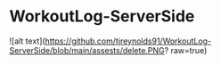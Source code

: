 ﻿# WorkoutLog-ServerSide
![alt text](https://github.com/tjreynolds91/WorkoutLog-ServerSide/blob/main/assests/delete.PNG? raw=true)
